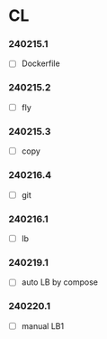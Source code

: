 # CL

### 240215.1
- [ ] Dockerfile

### 240215.2
- [ ] fly

### 240215.3
- [ ] copy

### 240216.4
- [ ] git

### 240216.1
- [ ] lb


### 240219.1
- [ ] auto LB by compose

### 240220.1
- [ ] manual LB1
